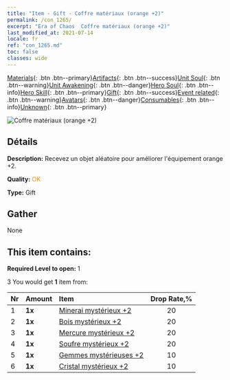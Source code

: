 ```yaml
---
title: "Item - Gift - Coffre matériaux (orange +2)"
permalink: /con_1265/
excerpt: "Era of Chaos  Coffre matériaux (orange +2)"
last_modified_at: 2021-07-14
locale: fr
ref: "con_1265.md"
toc: false
classes: wide
---
```

 [Materials](/ItemsFR/){: .btn .btn--primary}[Artifacts](/ItemsFR/Artifacts/){: .btn .btn--success}[Unit Soul](/ItemsFR/UnitSoul/){: .btn .btn--warning}[Unit Awakening](/ItemsFR/UnitAwakening/){: .btn .btn--danger}[Hero Soul](/ItemsFR/HeroSoul/){: .btn .btn--info}[Hero Skill](/ItemsFR/HeroSkill/){: .btn .btn--primary}[Gift](/ItemsFR/Gift/){: .btn .btn--success}[Event related](/ItemsFR/Events/){: .btn .btn--warning}[Avatars](/ItemsFR/Avatars/){: .btn .btn--danger}[Consumables](/ItemsFR/Consumables/){: .btn .btn--info}[Unknown](/ItemsFR/Unknown/){: .btn .btn--primary}

 ![Coffre matériaux (orange +2)](/images/t/i_304002.png)

## Détails
 **Description:** Recevez un objet aléatoire pour améliorer l'équipement orange +2.

 **Quality:** <span style="color: #FF8C00">OK</span>

 **Type:** Gift

## Gather

  None

## This item contains:

 **Required Level to open:** 1

 3 You would get **1** item  from:

  | Nr | Amount |     Item    | Drop Rate,% |
  |:---|:-------|:------------|:---------:|
  | 1 |  **1x** | [Minerai mystérieux +2](/ItemsFR/mat_75/) | 20 | 
  | 2 |  **1x** | [Bois mystérieux +2](/ItemsFR/mat_76/) | 20 | 
  | 3 |  **1x** | [Mercure mystérieux +2](/ItemsFR/mat_77/) | 20 | 
  | 4 |  **1x** | [Soufre mystérieux +2](/ItemsFR/mat_78/) | 20 | 
  | 5 |  **1x** | [Gemmes mystérieuses +2](/ItemsFR/mat_79/) | 10 | 
  | 6 |  **1x** | [Cristal mystérieux +2](/ItemsFR/mat_80/) | 10 | 
